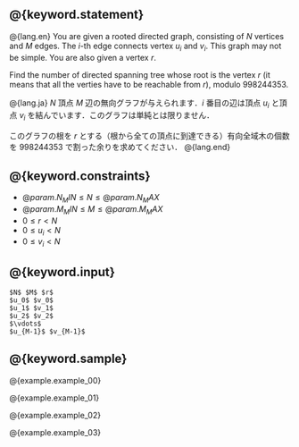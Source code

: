 ## @{keyword.statement}

@{lang.en}
You are given a rooted directed graph, consisting of $N$ vertices and $M$ edges. The $i$-th edge connects vertex $u_i$ and $v_i$. This graph may not be simple.
You are also given a vertex $r$. 

Find the number of directed spanning tree whose root is the vertex $r$ (it means that all the verties have to be reachable from $r$), modulo $998244353$. 

@{lang.ja}
$N$ 頂点 $M$ 辺の無向グラフが与えられます．$i$ 番目の辺は頂点 $u_i$ と頂点 $v_i$ を結んでいます．このグラフは単純とは限りません．

このグラフの根を $r$ とする（根から全ての頂点に到達できる）有向全域木の個数を $998244353$ で割った余りを求めてください．
@{lang.end}

## @{keyword.constraints}

- $@{param.N_MIN} \leq N \leq @{param.N_MAX}$
- $@{param.M_MIN} \leq M \leq @{param.M_MAX}$
- $0 \leq r \lt N$
- $0 \leq u_i \lt N$
- $0 \leq v_i \lt N$


## @{keyword.input}

```
$N$ $M$ $r$
$u_0$ $v_0$
$u_1$ $v_1$
$u_2$ $v_2$
$\vdots$
$u_{M-1}$ $v_{M-1}$
```

## @{keyword.sample}

@{example.example_00}

@{example.example_01}

@{example.example_02}

@{example.example_03}

